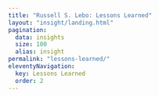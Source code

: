 ```yaml
---
title: "Russell S. Lebo: Lessons Learned"
layout: "insight/landing.html"
pagination:
  data: insights
  size: 100
  alias: insight
permalink: "lessons-learned/"
eleventyNavigation:
  key: Lessons Learned
  order: 2
---
```


<!-- @format -->
